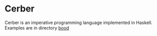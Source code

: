 # Cerber

Cerber is an imperative programming language implemented in Haskell.
Examples are in directory [bood](michal_radwanski/good/)
